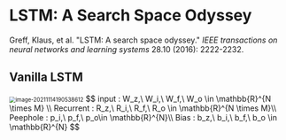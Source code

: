 # LSTM: A Search Space Odyssey

Greff, Klaus, et al. "LSTM: A search space odyssey." *IEEE transactions on neural networks and learning systems* 28.10 (2016): 2222-2232.

## Vanilla LSTM

<img src="C:\Users\hyunsoo\AppData\Roaming\Typora\typora-user-images\image-20211114190538612.png" alt="image-20211114190538612" style="zoom:70%;" />
$$
input : W_z,\ W_i,\ W_f,\ W_o \in \mathbb{R}^{N \times M} \\
Recurrent : R_z,\ R_i,\ R_f,\ R_o \in \mathbb{R}^{N \times M}\\
Peephole : p_i,\ p_f,\ p_o\in \mathbb{R}^{N}\\
Bias : b_z,\ b_i,\ b_f,\ b_o \in \mathbb{R}^{N}
$$
